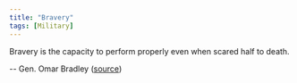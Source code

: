 ```yaml
---
title: "Bravery"
tags: [Military]
---
```


Bravery is the capacity to perform properly even when scared half to death.

-- Gen. Omar Bradley ([source][source])

[source]: https://www.facebook.com/USarmy/photos/a.81109118557.82903.44053938557/10152872707623558/
